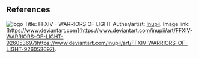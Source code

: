 ## References
![logo](https://github.com/Samuel1Bridges/Website--2023/assets/100174692/f1b85896-76e5-4869-a7ff-60ec4972790b)
Title: FFXIV - WARRIORS OF LIGHT
Auther/artist:  [Inupii](https://www.deviantart.com/inupii/gallery).
Image link: [https://www.deviantart.com](https://www.deviantart.com/inupii/art/FFXIV-WARRIORS-OF-LIGHT-926053697)https://www.deviantart.com/inupii/art/FFXIV-WARRIORS-OF-LIGHT-926053697).

